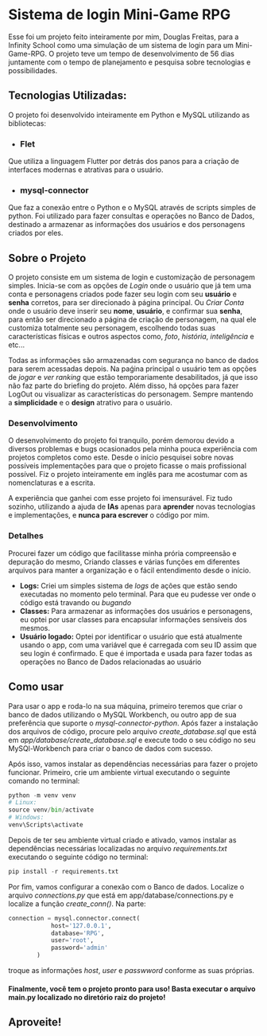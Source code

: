 # Sistema de login Mini-Game RPG

  Esse foi um projeto feito inteiramente por mim, Douglas Freitas, para a Infinity School como uma simulação de um sistema de login 
para um Mini-Game-RPG. O projeto teve um tempo de desenvolvimento de 56 dias juntamente com o tempo de planejamento e pesquisa sobre
tecnologias e possibilidades.

## Tecnologias Utilizadas:

  O projeto foi desenvolvido inteiramente em Python e MySQL utilizando as bibliotecas:

  - ### Flet
Que utiliza a linguagem Flutter por detrás dos panos para a criação de interfaces modernas e atrativas para o usuário.

  - ### mysql-connector
Que faz a conexão entre o Python e o MySQL através de scripts simples de python. Foi utilizado para fazer consultas e operações no
Banco de Dados, destinado a armazenar as informações dos usuários e dos personagens criados por eles.

## Sobre o Projeto

O projeto consiste em um sistema de login e customização de personagem simples. Inicia-se com as opções de _Login_ onde o usuário que já
tem uma conta e personagens criados pode fazer seu login com seu **usuário** e **senha** corretos, para ser direcionado à página principal.
Ou _Criar Conta_ onde o usuário deve inserir seu **nome**, **usuário**, e confirmar sua **senha**, para então ser direcionado a página de 
criação de personagem, na qual ele customiza totalmente seu personagem, escolhendo todas suas características físicas e outros 
aspectos como, _foto_, _história_, _inteligência_ e etc...

Todas as informações são armazenadas com segurança no banco de dados para serem acessadas depois. Na paǵina principal
o usuário tem as opções de _jogar_ e _ver ranking_ que estão temporariamente desabilitados, já que isso não faz parte do briefing do projeto.
Além disso, há opções para fazer LogOut ou visualizar as características do personagem. Sempre mantendo a **simplicidade** e o **design** 
atrativo para o usuário.

### Desenvolvimento
O desenvolvimento do projeto foi tranquilo, porém demorou devido a diversos problemas e bugs ocasionados pela minha pouca experiência com 
projetos completos como este. Desde o início pesquisei sobre novas possíveis implementações para que o projeto ficasse o mais profissional
possível. Fiz o projeto inteiramente em inglês para me acostumar com as nomenclaturas e a escrita.

A experiência que ganhei com esse projeto foi imensurável. Fiz tudo sozinho, utilizando a ajuda de **IAs** apenas para **aprender** novas tecnologias
e implementações, e **nunca para escrever** o código por mim.

### Detalhes
Procurei fazer um código que facilitasse minha prória compreensão e depuração do mesmo, Criando classes e várias funções em diferentes 
arquivos para manter a organização e o fácil entendimento desde o início.

 - **Logs:** Criei um simples sistema de _logs_ de ações que estão sendo executadas no momento pelo terminal. Para que eu pudesse ver onde o
   código está travando ou _bugando_
 - **Classes:** Para armazenar as informações dos usuários e personagens, eu optei por usar classes para encapsular informações
   sensíveis dos mesmos.
 - **Usuário logado:** Optei por identificar o usuário que está atualmente usando o app, com uma variável que é carregada com seu ID
   assim que seu login é confirmado. E que é importada e usada para fazer todas as operações no Banco de Dados relacionadas ao usuário

## Como usar

Para usar o app e roda-lo na sua máquina, primeiro teremos que criar o banco de dados utilizando o MySQL Workbench, ou outro app de sua 
preferência que suporte o _mysql-connector-python_. Após fazer a instalação dos arquivos de código, procure pelo arquivo _create_database.sql_
que está em _app/database/create_database.sql_ e execute todo o seu código no seu MySQl-Workbench para criar o banco de dados com sucesso.

Após isso, vamos instalar as dependências necessárias para fazer o projeto funcionar. 
Primeiro, crie um ambiente virtual executando o seguinte comando no terminal:

```Python
python -m venv venv
# Linux:
source venv/bin/activate
# Windows:
venv\Scripts\activate
```

Depois de ter seu ambiente virtual criado e ativado, vamos instalar as dependências necessárias localizadas no arquivo _requirements.txt_
executando o seguinte código no terminal:

```Python
pip install -r requirements.txt
```

Por fim, vamos configurar a conexão com o Banco de dados. Localize o arquivo _connections.py_ que está em app/database/connections.py
e localize a função _create_conn()_. Na parte:

```Python
connection = mysql.connector.connect(
            host='127.0.0.1',       
            database='RPG',         
            user='root',            
            password='admin' 
        )
```

troque as informações _host_, _user_ e _passwword_ conforme as suas próprias. 

#### Finalmente, você tem o projeto pronto para uso! Basta executar o arquivo main.py localizado no diretório raiz do projeto!
## Aproveite!
